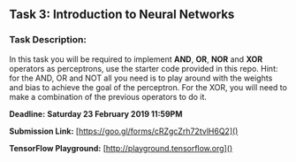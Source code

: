 ## Task 3: Introduction to Neural Networks
### Task Description:
In this task you will be required to implement **AND**, **OR**, **NOR** and **XOR** operators as perceptrons, use the starter code provided in this repo.
Hint: for the AND, OR and NOT all you need is to play around with the weights and bias to achieve the goal of the perceptron.
For the XOR, you will need to make a combination of the previous operators to do it.

**Deadline:** **Saturday 23 February 2019 11:59PM**

**Submission Link:** [https://goo.gl/forms/cRZgcZrh72tvlH6Q2]()


**TensorFlow Playground:** [http://playground.tensorflow.org]()